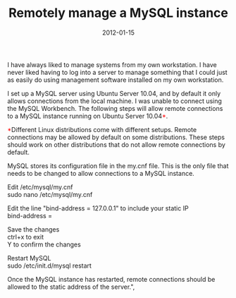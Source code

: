 ﻿---
layout: post
title: Remotely manage a MySQL instance
date: 2012-01-15
categories: None
---

I have always liked to manage systems from my own workstation. I have never liked having to log into a server to manage something that I could just as easily do using management software installed on my own workstation.  

I set up a MySQL server using Ubuntu Server 10.04, and by default it only allows connections from the local machine. I was unable to connect using the MySQL Workbench. The following steps will allow remote connections to a MySQL instance running on Ubuntu Server 10.04<span style="color: red;">*</span>.  

<span style="color: red;">*</span>Different Linux distributions come with different setups. Remote connections may be allowed by default on some distributions. These steps should work on other distributions that do not allow remote connections by default.  

MySQL stores its configuration file in the my.cnf file. This is the only file that needs to be changed to allow connections to a MySQL instance.  

Edit /etc/mysql/my.cnf  
sudo nano /etc/mysql/my.cnf  


Edit the line "bind-address = 127.0.0.1" to include your static IP  
bind-address = <static></static>  


Save the changes  
ctrl+x to exit  
Y to confirm the changes  

Restart MySQL  
sudo /etc/init.d/mysql restart  


Once the MySQL instance has restarted, remote connections should be allowed to the static address of the server.",
